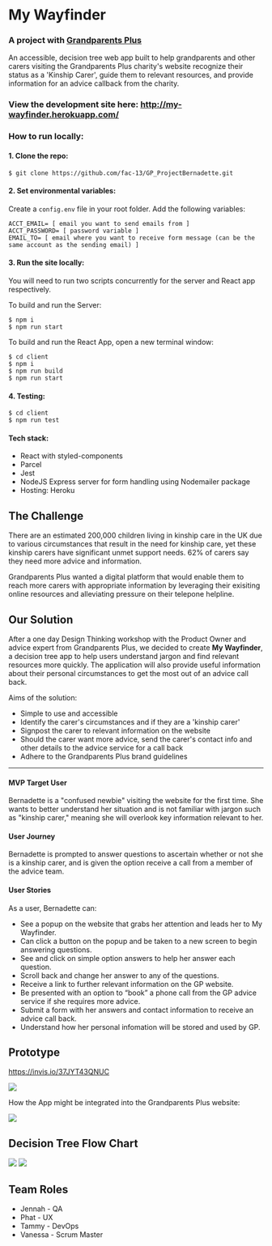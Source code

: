 # My Wayfinder
### A project with [Grandparents Plus](https://www.grandparentsplus.org.uk/)

An accessible, decision tree web app built to help grandparents and other carers visiting the Grandparents Plus charity's website recognize their status as a 'Kinship Carer', guide them to relevant resources, and provide information for an advice callback from the charity.

### View the development site here: http://my-wayfinder.herokuapp.com/

### How to run locally:

#### 1. Clone the repo: 
```
$ git clone https://github.com/fac-13/GP_ProjectBernadette.git
   ```
#### 2. Set environmental variables:

Create a `config.env` file in your root folder.
Add the following variables: 

```
ACCT_EMAIL= [ email you want to send emails from ]
ACCT_PASSWORD= [ password variable ]
EMAIL_TO= [ email where you want to receive form message (can be the same account as the sending email) ]
```

#### 3. Run the site locally:

You will need to run two scripts concurrently for the server and React app respectively.

To build and run the Server:
```
$ npm i
$ npm run start
   ```
To build and run the React App, open a new terminal window:
```
$ cd client
$ npm i
$ npm run build 
$ npm run start
   ```
#### 4. Testing:

```
$ cd client
$ npm run test
```

#### Tech stack:

- React with styled-components
- Parcel
- Jest
- NodeJS Express server for form handling using Nodemailer package
- Hosting: Heroku

## The Challenge

There are an estimated 200,000 children living in kinship care in the UK due to various circumstances that result in the need for kinship care, yet these kinship carers have significant unmet support needs. 62% of carers say they need more advice and information.

Grandparents Plus wanted a digital platform that would enable them to reach more carers with appropriate information by leveraging their exisiting online resources and alleviating pressure on their telepone helpline.

## Our Solution

After a one day Design Thinking workshop with the Product Owner and advice expert from Grandparents Plus, we decided to create **My Wayfinder**, a decision tree app to help users understand jargon and find relevant resources more quickly. The application will also provide useful information about their personal circumstances to get the most out of an advice call back.

Aims of the solution:

- Simple to use and accessible
- Identify the carer's circumstances and if they are a 'kinship carer'
- Signpost the carer to relevant information on the website
- Should the carer want more advice, send the carer's contact info and other details to the advice service for a call back
- Adhere to the Grandparents Plus brand guidelines

---

#### MVP Target User

Bernadette is a "confused newbie" visiting the website for the first time. She wants to better understand her situation and is not familiar with jargon such as "kinship carer," meaning she will overlook key information relevant to her.

#### User Journey

Bernadette is prompted to answer questions to ascertain whether or not she is a kinship carer, and is given the option receive a call from a member of the advice team.

#### User Stories

As a user, Bernadette can:

- See a popup on the website that grabs her attention and leads her to My Wayfinder.
- Can click a button on the popup and be taken to a new screen to begin answering questions.
- See and click on simple option answers to help her answer each question.
- Scroll back and change her answer to any of the questions.
- Receive a link to further relevant information on the GP website.
- Be presented with an option to “book” a phone call from the GP advice service if she requires more advice.
- Submit a form with her answers and contact information to receive an advice call back.
- Understand how her personal infomation will be stored and used by GP.

## Prototype

https://invis.io/37JYT43QNUC


 ![](https://i.imgur.com/wGMgYzh.png)
 
How the App might be integrated into the Grandparents Plus website: 
 
![](https://i.imgur.com/RD3c7Cr.png)


## Decision Tree Flow Chart


![](https://i.imgur.com/OUMheGt.png)
![](https://i.imgur.com/N6VCddy.png)

## Team Roles

- Jennah - QA
- Phat - UX
- Tammy - DevOps
- Vanessa - Scrum Master
